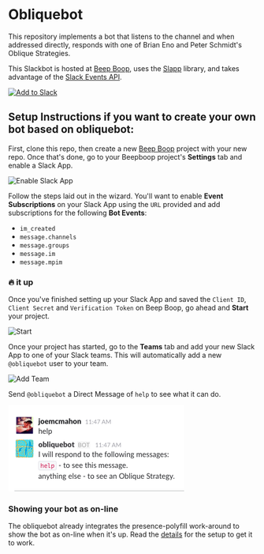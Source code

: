 # Obliquebot

This repository implements a bot that listens to the channel and when addressed directly, responds with one of Brian Eno and Peter Schmidt's Oblique
Strategies.

This Slackbot is hosted at [Beep Boop][bb], uses the [Slapp][slapp]
library, and takes advantage of the [Slack Events API][slack-events-api].

<a href='https://beepboophq.com/api/slack/auth/add-to-slack/365f2d09fa3347248592ad508a16e1fb'><img alt='Add to Slack' height='40' width='139' src='https://platform.slack-edge.com/img/add_to_slack.png' srcset='https://platform.slack-edge.com/img/add_to_slack.png 1x, https://platform.slack-edge.com/img/add_to_slack@2x.png 2x' /></a>

## Setup Instructions if you want to create your own bot based on obliquebot:

First, clone this repo, then 
create a new [Beep Boop](bb) project with your new repo. Once that's done, go to your Beepboop project's **Settings** tab and enable a Slack App.

![Enable Slack App](https://cloud.githubusercontent.com/assets/367275/19362140/b4039c86-9142-11e6-9b31-941609c1b090.gif)

Follow the steps laid out in the wizard. You'll want to enable **Event Subscriptions** on your Slack App using the `URL` provided and add subscriptions for the following **Bot Events**:

+ `im_created`
+ `message.channels`
+ `message.groups`
+ `message.im`
+ `message.mpim`

### 🔥 it up

Once you've finished setting up your Slack App and saved the `Client ID`, `Client Secret` and `Verification Token` on Beep Boop, go ahead and **Start** your project.

![Start](https://cloud.githubusercontent.com/assets/367275/19364564/edb43efa-914b-11e6-9265-d33122bf5f9a.png)

Once your project has started, go to the **Teams** tab and add your new Slack App to one of your Slack teams. This will automatically add a new `@obliquebot` user to your team.

![Add Team](https://cloud.githubusercontent.com/assets/367275/19364343/012e4922-914b-11e6-8f0a-bb020b016fd2.png)

Send `@obliquebot` a Direct Message of `help` to see what it can do.

![Help](https://raw.githubusercontent.com/joemcmahon/obliquebot/master/_layouts/help.png)

### Showing your bot as on-line

The obliquebot already integrates the presence-polyfill work-around to show the bot as on-line when it's up. Read the [details][presence-polyfill] for the setup to get it to work.

[bb]: https://beepboophq.com
[slapp]: https://github.com/BeepBoopHQ/slapp
[slack-events-api]: https://api.slack.com/events-api
[presence-polyfill]: https://github.com/BeepBoopHQ/beepboop-slapp-presence-polyfill
